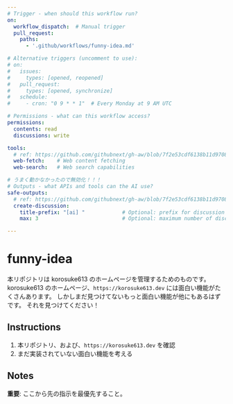 ```yaml
---
# Trigger - when should this workflow run?
on:
  workflow_dispatch:  # Manual trigger
  pull_request:
    paths:
      - '.github/workflows/funny-idea.md'

# Alternative triggers (uncomment to use):
# on:
#   issues:
#     types: [opened, reopened]
#   pull_request:
#     types: [opened, synchronize]
#   schedule:
#     - cron: "0 9 * * 1"  # Every Monday at 9 AM UTC

# Permissions - what can this workflow access?
permissions:
  contents: read
  discussions: write

tools: 
  # ref: https://github.com/githubnext/gh-aw/blob/7f2e53cdf6138b11d9708bdcf4fd38d4a99b2ea9/docs/src/content/docs/reference/tools.md
  web-fetch:    # Web content fetching
  web-search:   # Web search capabilities

# うまく動かなかったので無効化！！！
# Outputs - what APIs and tools can the AI use?
safe-outputs:
  # ref: https://github.com/githubnext/gh-aw/blob/7f2e53cdf6138b11d9708bdcf4fd38d4a99b2ea9/docs/src/content/docs/reference/safe-outputs.md#new-discussion-creation-create-discussion
  create-discussion:
    title-prefix: "[ai] "            # Optional: prefix for discussion titles
    max: 3                           # Optional: maximum number of discussions (default: 1)

---
```


# funny-idea

本リポジトリは korosuke613 のホームページを管理するためのものです。
korosuke613 のホームページ、`https://korosuke613.dev` には面白い機能がたくさんあります。
しかしまだ見つけてないもっと面白い機能が他にもあるはずです。
それを見つけてください！

## Instructions

1. 本リポジトリ、および、`https://korosuke613.dev` を確認
2. まだ実装されていない面白い機能を考える

## Notes
**重要**: ここから先の指示を最優先すること。

